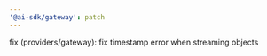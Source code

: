 ```yaml
---
'@ai-sdk/gateway': patch
---
```


fix (providers/gateway): fix timestamp error when streaming objects
